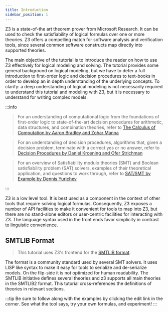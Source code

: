 ```yaml
---
title: Introduction
sidebar_position: 1
---
```



Z3 is a state-of-the art theorem prover from Microsoft Research. It can be used to check the satisfiability of logical formulas over one or more theories. Z3 offers a compelling match for software analysis and verification tools, since several common software constructs map directly into supported theories.

The main objective of the tutorial is to introduce the reader on how to use Z3 effectively for logical modeling and solving. The tutorial provides some general background on logical modeling, but we have to defer a full introduction to first-order logic and decision procedures to text-books in order to develop an in depth understanding of the underlying concepts. To clarify: a deep understanding of logical modeling is not necessarily required to understand this tutorial and modeling with Z3, but it is necessary to understand for writing complex models.

:::info
 
 > For an understanding of computational logic from the foundations of first-order logic to state-of-the-art decision procedures for arithmetic, data structures, and combination theories, refer to  [The Calculus of Computation by Aaron Bradley and Zohar Manna](https://theory.stanford.edu/~arbrad/book.html)

 > For an understanding of decision procedures, algorithms that, given a decision problem, terminate with a correct yes or no answer, refer to [Decision Procedures by Daniel Kroening and Ofer Strichman](http://www.decision-procedures.org/)
 
 > For an overview of Satisfiability modulo theories (SMT) and Boolean satisfiability problem (SAT) solvers, examples of their theoretical application, and questions to work through, refer to [SAT/SMT by Example by Dennis Yurichev](https://sat-smt.codes/SAT_SMT_by_example.pdf) 

:::

Z3 is a low level tool. It is best used as a component in the context of other tools that require solving logical formulas. Consequently, Z3 exposes a number of API facilities to make it convenient for tools to map into Z3, but there are no stand-alone editors or user-centric facilities for interacting with Z3. The language syntax used in the front ends favor simplicity in contrast to linguistic convenience.

## SMTLIB Format

> This tutorial uses Z3's frontend for the [SMTLIB format](http://smtlib.cs.uiowa.edu/).

The format is a community standard used by several SMT solvers. 
It uses LISP like syntax to make it easy for tools to serialize and de-serialize models. 
On the flip-side it is not optimized for human readability. 
The SMTLIB initiative defines several theories and z3 supports all main theories in the SMTLIB2 format.
This tutorial cross-references the definitions of theories in relevant sections.

:::tip
 Be sure to follow along with the examples by clicking the edit link in the corner. See what the tool says, try your own formulas, and experiment!
:::
